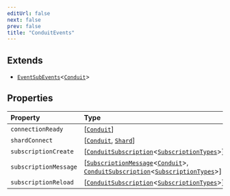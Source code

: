 ```yaml
---
editUrl: false
next: false
prev: false
title: "ConduitEvents"
---
```


## Extends

- [`EventSubEvents`](/api/eventsub/interfaces/eventsubevents/)\<[`Conduit`](/api/eventsub/classes/conduit/)\>

## Properties

| Property | Type | Inherited from |
| :------ | :------ | :------ |
| `connectionReady` | [[`Conduit`](/api/eventsub/classes/conduit/)] | [`EventSubEvents`](/api/eventsub/interfaces/eventsubevents/).`connectionReady` |
| `shardConnect` | [[`Conduit`](/api/eventsub/classes/conduit/), [`Shard`](/api/eventsub/classes/shard/)] | - |
| `subscriptionCreate` | [[`ConduitSubscription`](/api/eventsub/classes/conduitsubscription/)\<[`SubscriptionTypes`](/api/eventsub/enumerations/subscriptiontypes/)\>] | [`EventSubEvents`](/api/eventsub/interfaces/eventsubevents/).`subscriptionCreate` |
| `subscriptionMessage` | [[`SubscriptionMessage`](/api/eventsub/type-aliases/subscriptionmessage/)\<[`Conduit`](/api/eventsub/classes/conduit/)\>, [`ConduitSubscription`](/api/eventsub/classes/conduitsubscription/)\<[`SubscriptionTypes`](/api/eventsub/enumerations/subscriptiontypes/)\>] | [`EventSubEvents`](/api/eventsub/interfaces/eventsubevents/).`subscriptionMessage` |
| `subscriptionReload` | [[`ConduitSubscription`](/api/eventsub/classes/conduitsubscription/)\<[`SubscriptionTypes`](/api/eventsub/enumerations/subscriptiontypes/)\>] | [`EventSubEvents`](/api/eventsub/interfaces/eventsubevents/).`subscriptionReload` |
